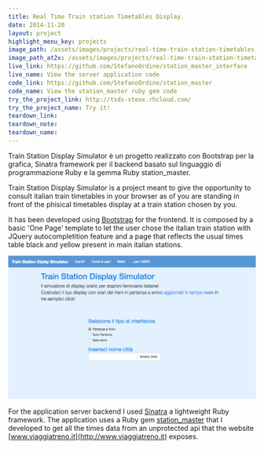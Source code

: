 ```yaml
---
title: Real Time Train station Timetables Display.
date: 2014-11-20
layout: project
highlight_menu_key: projects
image_path: /assets/images/projects/real-time-train-station-timetables-display/train-station-timetables-display-logo.jpg
image_path_at2x: /assets/images/projects/real-time-train-station-timetables-display/train-station-timetables-display-logo-at2x.jpg
live_link: https://github.com/StefanoOrdine/station_master_interface
live_name: View the server application code
code_link: https://github.com/StefanoOrdine/station_master
code_name: View the station_master ruby gem code
try_the_project_link: http://tsds-steox.rhcloud.com/
try_the_project_name: Try it!
teardown_link:
teardown_note:
teardown_name:
---
```


Train Station Display Simulator è un progetto realizzato con Bootstrap per la grafica, Sinatra framework per il backend basato sul linguaggio di programmazione Ruby e la gemma Ruby station_master.

Train Station Display Simulator is a project meant to give the opportunity to consult italian train timetables in your browser as of you are standing in front of the phisical timetables display at a train station chosen by you.

It has been developed using [Bootstrap](http://getbootstrap.com/) for the frontend. It is composed by a basic 'One Page' template to let the user chose the italian train station with JQuery autocompletition feature and a page that reflects the usual times table black and yellow present in main italian stations.

![the landing page](/assets/images/projects/real-time-train-station-timetables-display/landing-page.jpg)

For the application server backend I used [Sinatra](http://www.sinatrarb.com/) a lightweight Ruby framework.
The application uses a Ruby gem [station_master](https://github.com/StefanoOrdine/station_master) that I developed to get all the times data from an unprotected api that the website [www.viaggiatreno.it](http://www.viaggiatreno.it) exposes.
